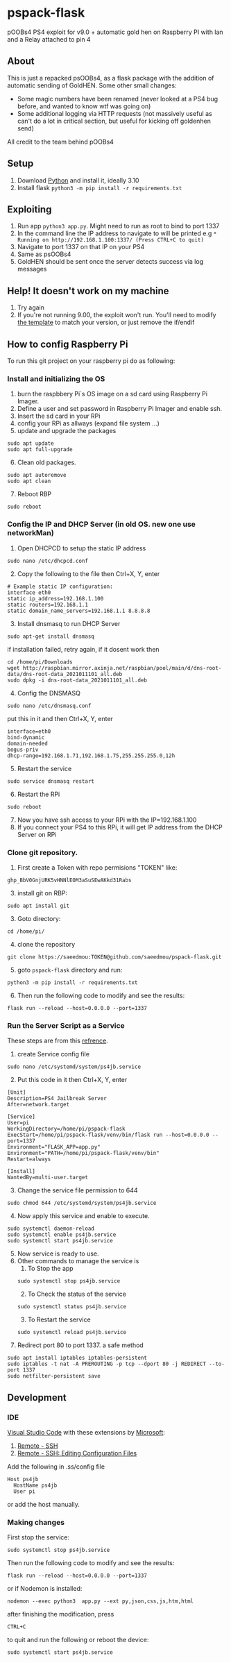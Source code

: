 # pspack-flask
pOOBs4 PS4 exploit for v9.0 + automatic gold hen on Raspberry PI with lan and a Relay attached to pin 4
 
 ## About
 
This is just a repacked psOOBs4, as a flask package with the addition of automatic sending of GoldHEN. Some other small changes:

- Some magic numbers have been renamed (never looked at a PS4 bug before, and wanted to know wtf was going on)
- Some additional logging via HTTP requests (not massively useful as can't do a lot in critical section, but useful for kicking off goldenhen send)

All credit to the team behind pOOBs4

## Setup

1. Download [Python](https://www.python.org/downloads/) and install it, ideally 3.10
2. Install flask `python3 -m pip install -r requirements.txt`

## Exploiting

1. Run app `python3 app.py`. Might need to run as root to bind to port 1337
2. In the command line the IP address to navigate to will be printed e.g `* Running on http://192.168.1.100:1337/ (Press CTRL+C to quit)`
3. Navigate to port 1337 on that IP on your PS4
4. Same as psOOBs4
5. GoldHEN should be sent once the server detects success via log messages


## Help! It doesn't work on my machine

1. Try again
2. If you're not running 9.00, the exploit won't run. You'll need to modify [the template](https://github.com/mc-17/pspack-flask/blob/main/templates/index.html#L70) to match your version, or just remove the if/endif

## How to config Raspberry Pi
To run this git project on your raspberry pi do as following:
### Install and initializing the OS
1. burn the raspbbery Pi`s OS image on a sd card using Raspberry Pi Imager.
2. Define a user and set password in Raspberry Pi Imager and enable ssh.
4. Insert the sd card in your RPi
5. config your RPi as allways (expand file system ...)
6. update and upgrade the packages
```
sudo apt update
sudo apt full-upgrade
```
6. Clean old packages.
```
sudo apt autoremove
sudo apt clean
```
7. Reboot RBP
```
sudo reboot
```

### Config the IP and DHCP Server (in old OS. new one use networkMan)
1. Open DHCPCD to setup the static IP address
```
sudo nano /etc/dhcpcd.conf
```
2. Copy the following to the file then Ctrl+X, Y, enter
```
# Example static IP configuration:
interface eth0
static ip_address=192.168.1.100
static routers=192.168.1.1
static domain_name_servers=192.168.1.1 8.8.8.8
```
3. Install dnsmasq to run DHCP Server
```
sudo apt-get install dnsmasq
```
if installation failed, retry again, if it dosent work then
```
cd /home/pi/Downloads
wget http://raspbian.mirror.axinja.net/raspbian/pool/main/d/dns-root-data/dns-root-data_2021011101_all.deb
sudo dpkg -i dns-root-data_2021011101_all.deb
```
4. Config the DNSMASQ
```
sudo nano /etc/dnsmasq.conf
```
put this in it and then Ctrl+X, Y, enter
```
interface=eth0
bind-dynamic
domain-needed
bogus-priv
dhcp-range=192.168.1.71,192.168.1.75,255.255.255.0,12h
```
5. Restart the service
```
sudo service dnsmasq restart
```
6. Restart the RPi
```
sudo reboot
```
7. Now you have ssh access to your RPi with the IP=192.168.1.100
8. If you connect your PS4 to this RPi, it will get IP address from the DHCP Server on RPi
### Clone git repository.
1. First create a Token with repo permisions "TOKEN" like:
```
ghp_BbV0GnjURK5vHNNlEOM3aSuSEwAKkd31Rabs
```
3. install git on RBP:
```
sudo apt install git
```
3. Goto directory:
```
cd /home/pi/
```
4. clone the repository
```
git clone https://saeedmou:TOKEN@github.com/saeedmou/pspack-flask.git
```
5. goto `pspack-flask` directory and run:
```
python3 -m pip install -r requirements.txt
```
6. Then run the following code to modify and see the results:
```
flask run --reload --host=0.0.0.0 --port=1337
```
### Run the Server Script as a Service
These steps are from this [refrence](https://devstudioonline.com/article/deploy-python-flask-app-on-linux-server).
1. create Service config file 
```
sudo nano /etc/systemd/system/ps4jb.service
```
2. Put this code in it then Ctrl+X, Y, enter
```
[Unit]
Description=PS4 Jailbreak Server
After=network.target

[Service]
User=pi
WorkingDirectory=/home/pi/pspack-flask
ExecStart=/home/pi/pspack-flask/venv/bin/flask run --host=0.0.0.0 --port=1337
Environment="FLASK_APP=app.py"
Environment="PATH=/home/pi/pspack-flask/venv/bin"
Restart=always

[Install]
WantedBy=multi-user.target

```
3. Change the service file permission to 644
```
sudo chmod 644 /etc/systemd/system/ps4jb.service
```
4. Now apply this service and enable to execute.
```
sudo systemctl daemon-reload
sudo systemctl enable ps4jb.service 
sudo systemctl start ps4jb.service
```

5. Now service is ready to use.
6. Other commands to manage the service is
    1. To Stop the app
    ```
    sudo systemctl stop ps4jb.service
    ```
    2. To Check the status of the service
    ```
    sudo systemctl status ps4jb.service
    ```
    3. To Restart the service
    ```
    sudo systemctl reload ps4jb.service
    ```
7. Redirect port 80 to port 1337. a safe method
```
sudo apt install iptables iptables-persistent
sudo iptables -t nat -A PREROUTING -p tcp --dport 80 -j REDIRECT --to-port 1337
sudo netfilter-persistent save
```
## Development
### IDE
[Visual Studio Code](https://code.visualstudio.com/download) with these extensions by [Microsoft](https://marketplace.visualstudio.com/publishers/Microsoft):

1. [Remote - SSH](https://marketplace.visualstudio.com/items?itemName=ms-vscode-remote.remote-ssh)
2. [Remote - SSH: Editing Configuration Files](https://marketplace.visualstudio.com/items?itemName=ms-vscode-remote.remote-ssh-edit)

Add the following in .ss/config file
```
Host ps4jb
  HostName ps4jb
  User pi
```
or add the host manually.
### Making changes
First stop the service:

```
sudo systemctl stop ps4jb.service
```

Then run the following code to modify and see the results:
```
flask run --reload --host=0.0.0.0 --port=1337
```
or if Nodemon is installed:
```
nodemon --exec python3  app.py --ext py,json,css,js,htm,html
```

after finishing the modification,  press
```
CTRL+C
```
to quit and run the following or reboot the device:
```
sudo systemctl start ps4jb.service
```
